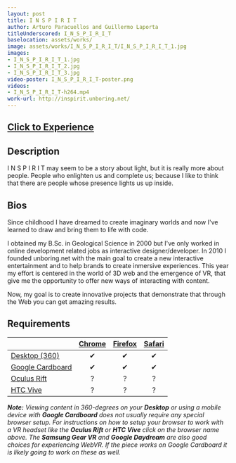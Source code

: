 ```yaml
---
layout: post
title: I N S P I R I T
author: Arturo Paracuellos and Guillermo Laporta
titleUnderscored: I_N_S_P_I_R_I_T
baselocation: assets/works/
image: assets/works/I_N_S_P_I_R_I_T/I_N_S_P_I_R_I_T_1.jpg
images:
- I_N_S_P_I_R_I_T_1.jpg
- I_N_S_P_I_R_I_T_2.jpg
- I_N_S_P_I_R_I_T_3.jpg
video-poster: I_N_S_P_I_R_I_T-poster.png
videos: 
- I_N_S_P_I_R_I_T-h264.mp4
work-url: http://inspirit.unboring.net/
---
```


<h2><a href="{{ page.work-url }}" target="_blank" class="button fit special icon fa-play"> Click to Experience</a></h2>

<div class="box" markdown="1">

## Description
I N S P I R I T may seem to be a story about light, but it is really more about people. People who enlighten us and complete us; because I like to think that there are people whose presence lights us up inside.   

## Bios	
Since childhood I have dreamed to create imaginary worlds and now I've learned to draw and bring them to life with code. 

I obtained my B.Sc. in Geological Science in 2000 but I've only worked in online development related jobs as interactive designer/developer. In 2010 I founded unboring.net with the main goal to create a new interactive entertainment and to help brands to create inmersive experiences.
This year my effort is centered in the world of 3D web and the emergence of VR, that give me the opportunity to offer new ways of interacting with content.

Now, my goal is to create innovative projects that demonstrate that through the Web you can get amazing results.

</div>

<div class="box" markdown="1">

## Requirements

|                     |[Chrome][2]|[Firefox][4]|[Safari][6]  
|---------------------|:---------:|:----------:|:---------:
|[Desktop (360)][7]   |✔          |✔           |✔     
|[Google Cardboard][8]|✔          |✔           |✔     
|[Oculus Rift][9]     |?          |?           |?      
|[HTC Vive][10]       |?          |?           |?
  
[1]:instructions.html#edge-ins
[2]:instructions.html#chrome-ins 
[3]:instructions.html#chromium-ins 
[4]:instructions.html#firefox-ins 
[5]:instructions.html#firefoxnightly-ins 
[6]:instructions.html#safari-ins 
[7]:instructions.html#desktop-ins
[8]:https://vr.google.com/cardboard/
[9]:https://www.oculus.com/rift/
[10]:https://www.vive.com/

***Note:** Viewing content in 360-degrees on your **Desktop** or using a mobile device with **Google Cardboard** does not usually require any special browser setup. For instructions on how to setup your browser to work with a VR headset like the **Oculus Rift** or **HTC Vive** click on the browser name above. The **Samsung Gear VR** and **Google Daydream** are also good choices for experiencing WebVR. If the piece works on Google Cardboard it is likely going to work on these as well.*

</div>